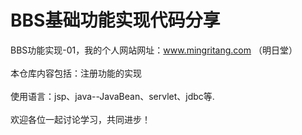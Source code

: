 # BBS基础功能实现代码分享
BBS功能实现-01，我的个人网站网址：www.mingritang.com （明日堂）<br><br>
本仓库内容包括：注册功能的实现<br><br>
使用语言：jsp、java--JavaBean、servlet、jdbc等.<br><br>
欢迎各位一起讨论学习，共同进步！
